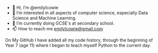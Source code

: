 - 👋 Hi, I’m @emilylcowie
- 👀 I’m interested in all aspects of computer science, especially Data Science and Machine Learning.
- 🌱 I’m currently doing GCSE's at secondary school.
- 📫 How to reach me emilylcowie@gmail.com

On My GitHub I have added all my code history, through the beginning of Year 7 (age 11) where I began to teach myself Python to the current day.
